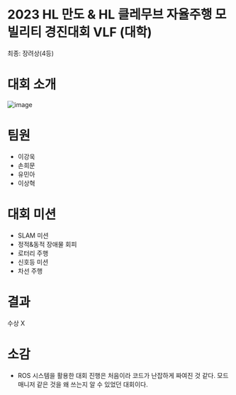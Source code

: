 # 2023 HL 만도 & HL 클레무브 자율주행 모빌리티 경진대회 VLF (대학)
최종: 장려상(4등)

# 대회 소개
![image](https://github.com/powerslam/kmu_virtualdrive2024/assets/97532643/7c97e092-e057-42c9-88dc-0ae82135d3d7)


# 팀원
* 이강욱
* 손희문
* 유민아
* 이상혁

# 대회 미션
* SLAM 미션
* 정적&동적 장애물 회피
* 로터리 주행
* 신호등 미션
* 차선 주행

# 결과
수상 X

# 소감
* ROS 시스템을 활용한 대회 진행은 처음이라 코드가 난잡하게 짜여진 것 같다. 모드 매니저 같은 것을 왜 쓰는지 알 수 있었던 대회이다.
